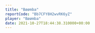```yaml
---
title: "Bøømba"
reportCode: "Bb7CFY8H2wvRK6yZ"
player: "Bøømba"
date: 2021-10-27T18:44:38.310000+00:00
---
```

